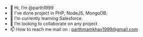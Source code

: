 - 👋 Hi, I’m @parth1999
- 👀 I've done project in PHP, NodeJS, MongoDB.
- 🌱 I’m currently learning Salesforce.
- 💞️ I’m looking to collaborate on any project
- 📫 How to reach me mail on : parthmamkhav1999@gmail.com

<!---
parth1999/parth1999 is a ✨ special ✨ repository because its `README.md` (this file) appears on your GitHub profile.
You can click the Preview link to take a look at your changes.
--->
